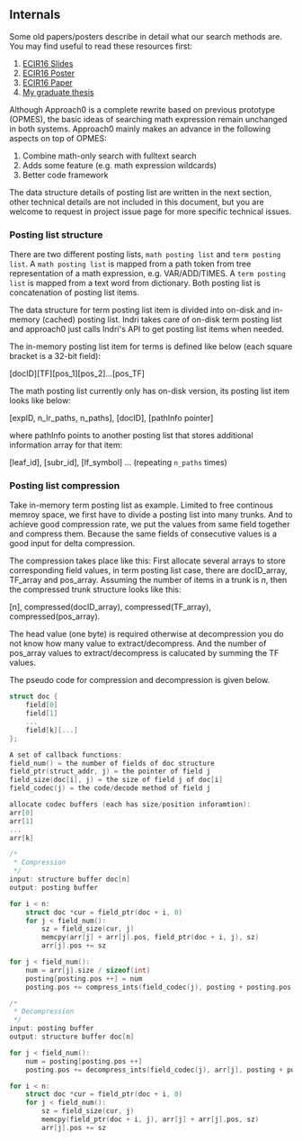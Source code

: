 ## Internals
Some old papers/posters describe in detail what our search
methods are. You may find useful to read these resources first:

1. [ECIR16 Slides](https://github.com/tkhost/tkhost.github.io/raw/master/opmes/ECIR16-OPMES-slides-handouts.pdf)
2. [ECIR16 Poster](https://github.com/tkhost/tkhost.github.io/raw/master/opmes/ECIR16-Wei-Poster-publish.pdf)
3. [ECIR16 Paper](https://github.com/tkhost/tkhost.github.io/blob/master/opmes/ecir2016.pdf)
4. [My graduate thesis](https://github.com/tkhost/tkhost.github.io/raw/master/opmes/thesis-ref.pdf)

Although Approach0 is a complete rewrite based on previous
prototype (OPMES), the basic ideas of searching math expression
remain unchanged in both systems. Approach0 mainly makes an advance
in the following aspects on top of OPMES:

1. Combine math-only search with fulltext search
2. Adds some feature (e.g. math expression wildcards)
3. Better code framework

The data structure details of posting list are written in the next section,
other technical details are not included in this document, but you are welcome to request in project issue page for more specific technical issues.

### Posting list structure
There are two different posting lists, `math posting list` and `term posting list`. A `math posting list` is mapped from a path token from tree representation of a math expression, e.g. VAR/ADD/TIMES. A `term posting list` is mapped from a text word from dictionary. Both posting list is concatenation of posting list items.

The data structure for term posting list item is divided into on-disk and in-memory (cached) posting list.
Indri takes care of on-disk term posting list and approach0 just calls Indri's API to get posting list items when needed.

The in-memory posting list item for terms is defined like below (each square bracket is a 32-bit field):

[docID][TF][pos_1][pos_2]...[pos_TF]

The math posting list currently only has on-disk version, its posting list item looks like below:

[expID, n_lr_paths, n_paths], [docID], [pathInfo pointer]

where pathInfo points to another posting list that stores additional information array for that item:

[leaf_id], [subr_id], [lf_symbol] ... (repeating `n_paths` times)

### Posting list compression
Take in-memory term posting list as example. Limited to free continous memroy space, we first have to divide a posting list into many trunks. And to achieve good compression rate, we put the values from same field together and compress them. Because the same fields of consecutive values is a good input for delta compression.

The compression takes place like this: First allocate several arrays to store corresponding field values, in term posting list case, there are docID_array, TF_array and pos_array. Assuming the number of items in a trunk is *n*, then the compressed trunk structure looks like this:

[n], compressed(docID_array), compressed(TF_array), compressed(pos_array).

The head value (one byte) is required otherwise at decompression you do not know how many value to extract/decompress. And the number of pos_array values to extract/decompress is calucated by summing the TF values.

The pseudo code for compression and decompression is given below.
```c
struct doc {
	field[0]
	field[1]
	...
	field[k][...]
};

A set of callback functions:
field_num() = the number of fields of doc structure
field_ptr(struct_addr, j) = the pointer of field j
field_size(doc[i], j) = the size of field j of doc[i]
field_codec(j) = the code/decode method of field j

allocate codec buffers (each has size/position inforamtion):
arr[0]
arr[1]
...
arr[k]

/*
 * Compression
 */
input: structure buffer doc[n]
output: posting buffer

for i < n:
	struct doc *cur = field_ptr(doc + i, 0)
	for j < field_num():
		sz = field_size(cur, j)
		memcpy(arr[j] + arr[j].pos, field_ptr(doc + i, j), sz)
		arr[j].pos += sz

for j < field_num():
	num = arr[j].size / sizeof(int)
	posting[posting.pos ++] = num
	posting.pos += compress_ints(field_codec(j), posting + posting.pos, arr[j], num)

/*
 * Decompression
 */
input: posting buffer
output: structure buffer doc[n]

for j < field_num():
	num = posting[posting.pos ++]
	posting.pos += decompress_ints(field_codec(j), arr[j], posting + posting.pos, num)

for i < n:
	struct doc *cur = field_ptr(doc + i, 0)
	for j < field_num():
		sz = field_size(cur, j)
		memcpy(field_ptr(doc + i, j), arr[j] + arr[j].pos, sz)
		arr[j].pos += sz
```
